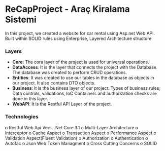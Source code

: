 # ReCapProject - Araç Kiralama Sistemi

In this project, we created a website for car rental using Asp.net Web API. Built within SOLID rules using Enterprise, Layered Architecture structure

### Layers
- **Core**: The core layer of the project is used for universal operations.
- **DataAccess**: It is the layer that connects the project with the Database. The database was created to perform CRUD operations.
- **Entities**: It was created to use our tables in the database as objects in our project. It also contains DTO objects.
- **Business**: It is the business layer of our project. Types of business rules; Data controls, validations, IoC Containers and authorization checks are done in this layer.
- **WebAPI**: It is the Restful API Layer of the project.

### Technologies
o	Restful Web Api Vers. .Net Core 3.1
o	Multi-Layer Architecture
o	Interceptor
o	Cache Aspect
o	Transaction Aspect
o	Performance Aspect
o	Validation Aspect(Fluent Validation)
o	Authorization
o	Authentication
o	Autofac
o	Json Web Token Managment
o	Cross Cutting Concerns
o	SOLID

